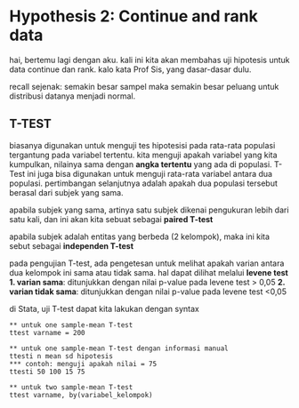 # Hypothesis 2: Continue and rank data

hai, bertemu lagi dengan aku. kali ini kita akan membahas uji hipotesis untuk data continue dan rank. kalo kata Prof Sis, yang dasar-dasar dulu.

recall sejenak: semakin besar sampel maka semakin besar peluang untuk distribusi datanya menjadi normal.

## T-TEST
biasanya digunakan untuk menguji tes hipotesisi  pada rata-rata populasi tergantung pada variabel tertentu. kita menguji apakah variabel yang kita kumpulkan, nilainya sama dengan **angka tertentu** yang ada di populasi. T-Test ini juga bisa digunakan untuk menguji rata-rata variabel antara dua populasi. pertimbangan selanjutnya adalah apakah dua populasi tersebut berasal dari subjek yang sama.

apabila subjek yang sama, artinya satu subjek dikenai pengukuran lebih dari satu kali, dan ini akan kita sebuat sebagai **paired T-test**

apabila subjek adalah entitas yang berbeda (2 kelompok), maka ini kita sebut sebagai **independen T-test**

pada pengujian T-test, ada pengetesan untuk melihat apakah varian antara dua kelompok ini sama atau tidak sama. hal dapat dilihat melalui **levene test**
  **1. varian sama**: ditunjukkan dengan nilai p-value pada levene test > 0,05
  **2. varian tidak sama**: ditunjukkan dengan nilai p-value pada levene test <0,05

di Stata, uji T-test dapat kita lakukan dengan syntax
```
** untuk one sample-mean T-test
ttest varname = 200

** untuk one sample-mean T-test dengan informasi manual
ttesti n mean sd hipotesis
*** contoh: menguji apakah nilai = 75
ttesti 50 100 15 75

** untuk two sample-mean T-test
ttest varname, by(variabel_kelompok)
```
